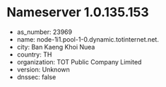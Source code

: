 # Nameserver 1.0.135.153

* as_number: 23969
* name: node-1i1.pool-1-0.dynamic.totinternet.net.
* city: Ban Kaeng Khoi Nuea
* country: TH
* organization: TOT Public Company Limited
* version: Unknown
* dnssec: false
